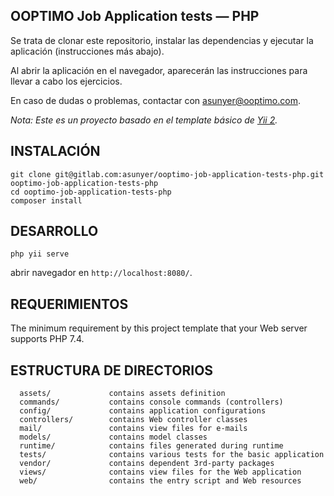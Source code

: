 
OOPTIMO Job Application tests — PHP
------------

Se trata de clonar este repositorio, instalar las dependencias y ejecutar la aplicación (instrucciones más abajo). 

Al abrir la aplicación en el navegador, aparecerán las instrucciones para llevar a cabo los ejercicios.

En caso de dudas o problemas, contactar con [asunyer@ooptimo.com](mailto:asunyer@ooptimo.com).

*Nota: Este es un proyecto basado en el template básico de [Yii 2](https://www.yiiframework.com/).*

INSTALACIÓN
------------

```
git clone git@gitlab.com:asunyer/ooptimo-job-application-tests-php.git ooptimo-job-application-tests-php
cd ooptimo-job-application-tests-php
composer install
```

DESARROLLO
------------
```
php yii serve
```
abrir navegador en `http://localhost:8080/`.

REQUERIMIENTOS
------------

The minimum requirement by this project template that your Web server supports PHP 7.4.

ESTRUCTURA DE DIRECTORIOS
-------------------

      assets/             contains assets definition
      commands/           contains console commands (controllers)
      config/             contains application configurations
      controllers/        contains Web controller classes
      mail/               contains view files for e-mails
      models/             contains model classes
      runtime/            contains files generated during runtime
      tests/              contains various tests for the basic application
      vendor/             contains dependent 3rd-party packages
      views/              contains view files for the Web application
      web/                contains the entry script and Web resources
